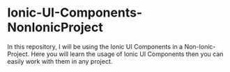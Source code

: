 # Ionic-UI-Components-NonIonicProject
In this repository, I will be using the Ionic UI Components in a Non-Ionic-Project. Here you will learn the usage of Ionic UI Components then you can easily work with them in any project.

